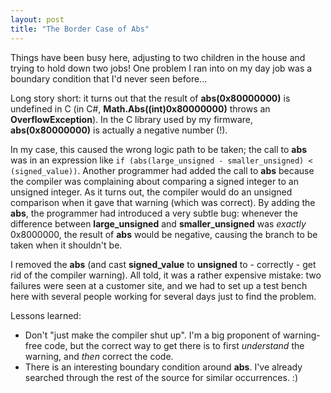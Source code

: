 ```yaml
---
layout: post
title: "The Border Case of Abs"
---
```

Things have been busy here, adjusting to two children in the house and trying to hold down two jobs! One problem I ran into on my day job was a boundary condition that I'd never seen before...

Long story short: it turns out that the result of **abs(0x80000000)** is undefined in C (in C#, **Math.Abs((int)0x80000000)** throws an **OverflowException**). In the C library used by my firmware, **abs(0x80000000)** is actually a negative number (!).

In my case, this caused the wrong logic path to be taken; the call to **abs** was in an expression like `if (abs(large_unsigned - smaller_unsigned) < (signed_value))`. Another programmer had added the call to **abs** because the compiler was complaining about comparing a signed integer to an unsigned integer. As it turns out, the compiler would do an unsigned comparison when it gave that warning (which was correct). By adding the **abs**, the programmer had introduced a very subtle bug: whenever the difference between **large_unsigned** and **smaller_unsigned** was _exactly_ 0x8000000, the result of **abs** would be negative, causing the branch to be taken when it shouldn't be.

I removed the **abs** (and cast **signed_value** to **unsigned** to - correctly - get rid of the compiler warning). All told, it was a rather expensive mistake: two failures were seen at a customer site, and we had to set up a test bench here with several people working for several days just to find the problem.

Lessons learned:

- Don't "just make the compiler shut up". I'm a big proponent of warning-free code, but the correct way to get there is to first _understand_ the warning, and _then_ correct the code.
- There is an interesting boundary condition around **abs**. I've already searched through the rest of the source for similar occurrences. :)
